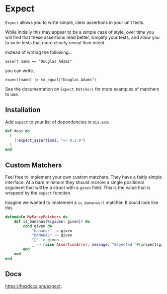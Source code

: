 # Expect

`Expect` allows you to write simple, clear assertions in your unit tests.

While initially this may appear to be a simple case of style, over time
you will find that these assertions read better, simplify your tests, 
and allow you to write tests that more clearly reveal their intent.

Instead of writing the following...

`assert name == "Douglas Adams"`

you can write...

`expect(name) |> to_equal("Douglas Adams")`

See the documentation on `Expect.Matchers` for more examples of matchers to use.

## Installation

Add `expect` to your list of dependencies in `mix.exs`:

```elixir
def deps do
  [
    {:expect_assertions, "~> 0.1.0"}
  ]
end
```

## Custom Matchers

Feel free to implement your own custom matchers. They have a fairly simple interface.
At a bare minimum they should receive a single positional argument that will be a struct
with a `given` field. This is the value that is wrapped by the `expect` function.

Imagine we wanted to implement a `is_bananas()` matcher. It could look like this

```elixir
defmodule MyFancyMatchers do
    def is_bananas(%{given: given}) do
        cond given do
            "bananas" -> given
            "BANANAS" -> given
            "🍌" -> given
            _ -> raise AssertionError, message: "Expected '#{inspect(given)}' to be bananas, but it clearly was not."
        end
    end
end
```

## Docs

<https://hexdocs.pm/expect>.

